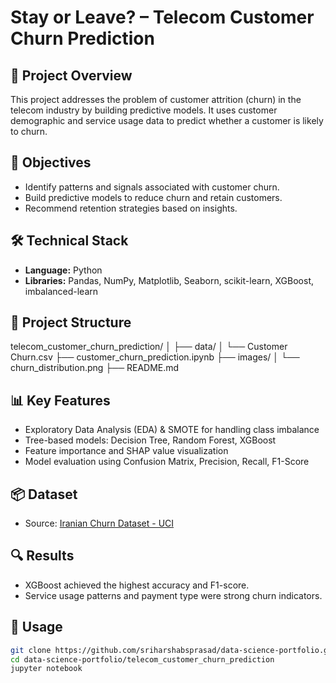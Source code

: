 # Stay or Leave? – Telecom Customer Churn Prediction

## 🧠 Project Overview
This project addresses the problem of customer attrition (churn) in the telecom industry by building predictive models. It uses customer demographic and service usage data to predict whether a customer is likely to churn.

## 🎯 Objectives
- Identify patterns and signals associated with customer churn.
- Build predictive models to reduce churn and retain customers.
- Recommend retention strategies based on insights.

## 🛠️ Technical Stack
- **Language:** Python
- **Libraries:** Pandas, NumPy, Matplotlib, Seaborn, scikit-learn, XGBoost, imbalanced-learn

## 📁 Project Structure
telecom_customer_churn_prediction/ │ ├── data/ │ └── Customer Churn.csv ├── customer_churn_prediction.ipynb ├── images/ │ └── churn_distribution.png ├── README.md

## 📊 Key Features
- Exploratory Data Analysis (EDA) & SMOTE for handling class imbalance
- Tree-based models: Decision Tree, Random Forest, XGBoost
- Feature importance and SHAP value visualization
- Model evaluation using Confusion Matrix, Precision, Recall, F1-Score

## 📦 Dataset
- Source: [Iranian Churn Dataset - UCI](https://archive.ics.uci.edu/dataset/563/iranian+churn+dataset)

## 🔍 Results
- XGBoost achieved the highest accuracy and F1-score.
- Service usage patterns and payment type were strong churn indicators.

## 🚀 Usage
```bash
git clone https://github.com/sriharshabsprasad/data-science-portfolio.git
cd data-science-portfolio/telecom_customer_churn_prediction
jupyter notebook
```